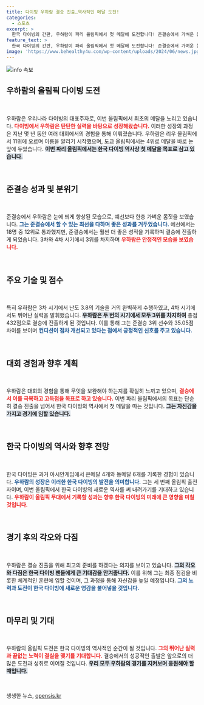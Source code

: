 ```yaml
---
title: 다이빙 우하람 결승 진출…역사적인 메달 도전!
categories:
  - 스포츠
excerpt: >
  한국 다이빙의 간판, 우하람이 파리 올림픽에서 첫 메달에 도전합니다! 준결승에서 가벼운 몸놀림과 뛰어난 기술로 결승 진출에 성공한 우하람의 역대급 활약에 관심이 집중되고 있습니다. 메달의 주인공은 과연 누구일까요?
feature_text: >
  한국 다이빙의 간판, 우하람이 파리 올림픽에서 첫 메달에 도전합니다! 준결승에서 가벼운 몸놀림과 뛰어난 기술로 결승 진출에 성공한 우하람의 역대급 활약에 관심이 집중되고 있습니다. 메달의 주인공은 과연 누구일까요?
image: 'https://www.behealthy4u.com/wp-content/uploads/2024/06/news.jpg'
---
```


<p><img src="https://www.behealthy4u.com/wp-content/uploads/2024/06/news.jpg" alt="info 속보" /></p>

<h2 data-ke-size="size26">우하람의 올림픽 다이빙 도전</h2>

<p data-ke-size="size16">&nbsp;</p>

<p>우하람은 우리나라 다이빙의 대표주자로, 이번 올림픽에서 최초의 메달을 노리고 있습니다. <b><span style="color: #ee2323;">다이빙에서 우하람은 탄탄한 실력을 바탕으로 성장해왔습니다.</span></b> 이러한 성장의 과정은 지난 몇 년 동안 여러 대회에서의 경험을 통해 이뤄졌습니다. 우하람은 리우 올림픽에서 11위에 오르며 이름을 알리기 시작했으며, 도쿄 올림픽에서는 4위로 메달을 바로 눈앞에 두었습니다. <b><span style="background-color: #21538527;">이번 파리 올림픽에서는 한국 다이빙 역사상 첫 메달을 목표로 삼고 있습니다.</span></b></p>

<p data-ke-size="size16">&nbsp;</p>

<h2 data-ke-size="size26">준결승 성과 및 분위기</h2>

<p data-ke-size="size16">&nbsp;</p>

<p>준결승에서 우하람은 눈에 띄게 향상된 모습으로, 예선보다 한층 가벼운 몸짓을 보였습니다. <b><span style="color: #1a5490;">그는 준결승에서 할 수 있는 최선을 다하며 좋은 성과를 거두었습니다.</span></b> 예선에서는 18명 중 12위로 통과했지만, 준결승에서는 훨씬 더 좋은 성적을 기록하며 결승에 진출하게 되었습니다. 3차와 4차 시기에서 3위를 차지하며 <b><span style="color: #ee2323;">우하람은 안정적인 모습을 보였습니다.</span></b></p>

<p data-ke-size="size16">&nbsp;</p>

<h2 data-ke-size="size26">주요 기술 및 점수</h2>

<p data-ke-size="size16">&nbsp;</p>

<p>특히 우하람은 3차 시기에서 난도 3.8의 기술을 거의 완벽하게 수행하였고, 4차 시기에서도 뛰어난 실력을 발휘했습니다. <b><span style="background-color: #21538527;">우하람은 두 번의 시기에서 모두 3위를 차지하여</span></b> 총점 432점으로 결승에 진출하게 된 것입니다. 이를 통해 그는 준결승 3위 선수와 35.05점 차이를 보이며 <b><span style="color: #1a5490;">컨디션이 점차 개선되고 있다는 점에서 긍정적인 신호를 주고 있습니다.</span></b></p>

<p data-ke-size="size16">&nbsp;</p>

<h2 data-ke-size="size26">대회 경험과 향후 계획</h2>

<p data-ke-size="size16">&nbsp;</p>

<p>우하람은 대회의 경험을 통해 무엇을 보완해야 하는지를 확실히 느끼고 있으며, <b><span style="color: #ee2323;">결승에서 이를 극복하고 고득점을 목표로 하고 있습니다.</span></b> 이번 파리 올림픽에서의 목표는 단순히 결승 진출을 넘어서 한국 다이빙의 역사에서 첫 메달을 따는 것입니다. <b><span style="background-color: #21538527;">그는 자신감을 가지고 경기에 임할 있습니다.</span></b></p>

<p data-ke-size="size16">&nbsp;</p>

<h2 data-ke-size="size26">한국 다이빙의 역사와 향후 전망</h2>

<p data-ke-size="size16">&nbsp;</p>

<p>한국 다이빙은 과거 아시안게임에서 은메달 4개와 동메달 6개를 기록한 경험이 있습니다. <b><span style="color: #1a5490;">우하람의 성장은 이러한 한국 다이빙의 발전을 의미합니다.</span></b> 그는 세 번째 올림픽 출전자이며, 이번 올림픽에서 한국 다이빙의 새로운 역사를 써 내려가기를 기대하고 있습니다. <b><span style="color: #ee2323;">우하람이 올림픽 무대에서 기록할 성과는 향후 한국 다이빙의 미래에 큰 영향을 미칠 것입니다.</span></b></p>

<p data-ke-size="size16">&nbsp;</p>

<h2 data-ke-size="size26">경기 후의 각오와 다짐</h2>

<p data-ke-size="size16">&nbsp;</p>

<p>우하람은 결승 진출을 위해 최고의 준비를 하겠다는 의지를 보이고 있습니다. <b><span style="background-color: #21538527;">그의 각오와 다짐은 한국 다이빙 팬들에게 큰 기대감을 안겨줍니다.</span></b> 이를 위해 그는 최종 점검을 비롯한 체계적인 훈련에 임할 것이며, 그 과정을 통해 자신감을 높일 예정입니다. <b><span style="color: #1a5490;">그의 노력과 도전이 한국 다이빙에 새로운 영감을 불어넣을 것입니다.</span></b></p>

<p data-ke-size="size16">&nbsp;</p>

<h2 data-ke-size="size26">마무리 및 기대</h2>

<p data-ke-size="size16">&nbsp;</p>

<p>우하람의 올림픽 도전은 한국 다이빙의 역사적인 순간이 될 것입니다. <b><span style="color: #ee2323;">그의 뛰어난 실력과 끝없는 노력이 결실을 맺기를 기대합니다.</span></b> 결승에서의 성공적인 출발은 앞으로의 더 많은 도전과 성취로 이어질 것입니다. <b><span style="background-color: #21538527;">우리 모두 우하람의 경기를 지켜보며 응원해야 할 때입니다.</span></b> </p>

<p data-ke-size="size16">&nbsp;</p>
생생한 뉴스, <a href="https://opensis.kr" rel="dofollow">opensis.kr</a>


